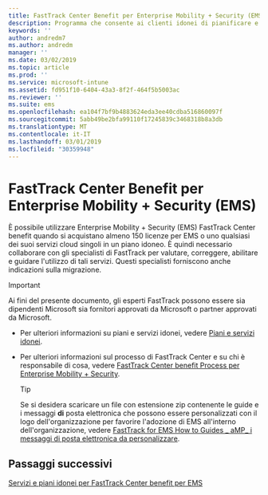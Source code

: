 ```yaml
---
title: FastTrack Center Benefit per Enterprise Mobility + Security (EMS)
description: Programma che consente ai clienti idonei di pianificare e distribuire Intune e Azure Active Directory Premium
keywords: ''
author: andredm7
ms.author: andredm
manager: ''
ms.date: 03/02/2019
ms.topic: article
ms.prod: ''
ms.service: microsoft-intune
ms.assetid: fd951f10-6404-43a3-8f2f-464f5b5003ac
ms.reviewer: ''
ms.suite: ems
ms.openlocfilehash: ea104f7bf9b4883624eda3ee40cdba516860097f
ms.sourcegitcommit: 5abb49be2bfa99110f17245839c3468318b8a3db
ms.translationtype: MT
ms.contentlocale: it-IT
ms.lasthandoff: 03/01/2019
ms.locfileid: "30359948"
---
```

# <a name="fasttrack-center-benefit-for-enterprise-mobility--security-ems"></a>FastTrack Center Benefit per Enterprise Mobility + Security (EMS)

È possibile utilizzare Enterprise Mobility + Security (EMS) FastTrack Center benefit quando si acquistano almeno 150 licenze per EMS o uno qualsiasi dei suoi servizi cloud singoli in un piano idoneo. È quindi necessario collaborare con gli specialisti di FastTrack per valutare, correggere, abilitare e guidare l'utilizzo di tali servizi. Questi specialisti forniscono anche indicazioni sulla migrazione.

> [!IMPORTANT]
> Ai fini del presente documento, gli esperti FastTrack possono essere sia dipendenti Microsoft sia fornitori approvati da Microsoft o partner approvati da Microsoft.

- Per ulteriori informazioni su piani e servizi idonei, vedere [Piani e servizi idonei](M365-eligible-services-and-plans.md).

- Per ulteriori informazioni sul processo di FastTrack Center e su chi è responsabile di cosa, vedere [FastTrack Center benefit Process per Enterprise Mobility + Security](EMS-fasttrack-process.md).

    > [!TIP]
    > Se si desidera scaricare un file con estensione zip contenente le guide e i messaggi **di** posta elettronica che possono essere personalizzati con il logo dell'organizzazione per favorire l'adozione di EMS all'interno dell'organizzazione, vedere [FastTrack for EMS How to Guides _ aMP_ i messaggi di posta elettronica da personalizzare](https://gallery.technet.microsoft.com/FastTrack-for-EMS-How-To-f170da4c).

## <a name="next-steps"></a>Passaggi successivi

[Servizi e piani idonei per FastTrack Center benefit per EMS](M365-eligible-services-and-plans.md)


